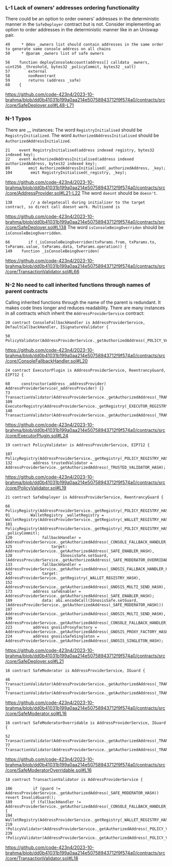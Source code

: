 ### L-1 Lack of owners' addresses ordering functionality
There could be an option to order owners' addresses in the deterministic manner in the `SafeDeployer` contract but is not. Consider implementing an option to order addresses in the deterministic manner like in an Uniswap pair.
```solidity
49     * @dev _owners list should contain addresses in the same order to generate same console address on all chains
50     * @param _owners list of safe owners

56    function deployConsoleAccount(address[] calldata _owners, uint256 _threshold, bytes32 _policyCommit, bytes32 _salt)
57        external
58        nonReentrant
59        returns (address _safe)
60    {
```
https://github.com/code-423n4/2023-10-brahma/blob/dd0b41031b199a0aa214e50758943712f9f574a0/contracts/src/core/SafeDeployer.sol#L48-L71
  

### N-1 Typos
There are __ instances:
The word `RegistryInitialised` should be `RegistryInitialized`.
The word `AuthorizedAddressInitialised` should be `AuthorizedAddressInitialized`.
```solidity
21    event RegistryInitialised(address indexed registry, bytes32 indexed key);
22    event AuthorizedAddressInitialised(address indexed authorizedAddress, bytes32 indexed key);
89        emit AuthorizedAddressInitialised(_authorizedAddress, _key);
104        emit RegistryInitialised(_registry, _key);
```
https://github.com/code-423n4/2023-10-brahma/blob/dd0b41031b199a0aa214e50758943712f9f574a0/contracts/src/core/AddressProvider.sol#L21-L22
The word `doesnt` should be `doesn't`.
```solidity
138        // a delegatecall during initializer to the target contract, so direct call doesnt work. Multisend is
```
https://github.com/code-423n4/2023-10-brahma/blob/dd0b41031b199a0aa214e50758943712f9f574a0/contracts/src/core/SafeDeployer.sol#L138
The word `isConsoleBeingOverriden` should be `isConsoleBeingOverridden`.
```solidity
66        if (_isConsoleBeingOverriden(txParams.from, txParams.to, txParams.value, txParams.data, txParams.operation)) {
149    function _isConsoleBeingOverriden(    
```
https://github.com/code-423n4/2023-10-brahma/blob/dd0b41031b199a0aa214e50758943712f9f574a0/contracts/src/core/TransactionValidator.sol#L66


### N-2 No need to call inherited functions through names of parent contracts
Calling inherited functions through the name of the parent is redundant. It makes code lines longer and reduces readability.
There are many instances in all contracts which inherit the `AddressProviderService` contract:
```solidity
20 contract ConsoleFallbackHandler is AddressProviderService, DefaultCallbackHandler, ISignatureValidator {

50                PolicyValidator(AddressProviderService._getAuthorizedAddress(_POLICY_VALIDATOR_HASH));    
```
https://github.com/code-423n4/2023-10-brahma/blob/dd0b41031b199a0aa214e50758943712f9f574a0/contracts/src/core/ConsoleFallbackHandler.sol#L20
```solidity
24 contract ExecutorPlugin is AddressProviderService, ReentrancyGuard, EIP712 {

60     constructor(address _addressProvider) AddressProviderService(_addressProvider) {}     
73         TransactionValidator(AddressProviderService._getAuthorizedAddress(_TRANSACTION_VALIDATOR_HASH))
109             ExecutorRegistry(AddressProviderService._getRegistry(_EXECUTOR_REGISTRY_HASH));
148         TransactionValidator(AddressProviderService._getAuthorizedAddress(_TRANSACTION_VALIDATOR_HASH))
```
https://github.com/code-423n4/2023-10-brahma/blob/dd0b41031b199a0aa214e50758943712f9f574a0/contracts/src/core/ExecutorPlugin.sol#L24
```solidity
19 contract PolicyValidator is AddressProviderService, EIP712 {

107             PolicyRegistry(AddressProviderService._getRegistry(_POLICY_REGISTRY_HASH)).commitments(account);
132         address trustedValidator = AddressProviderService._getAuthorizedAddress(_TRUSTED_VALIDATOR_HASH);
```
https://github.com/code-423n4/2023-10-brahma/blob/dd0b41031b199a0aa214e50758943712f9f574a0/contracts/src/core/PolicyValidator.sol#L19
```solidity
21 contract SafeDeployer is AddressProviderService, ReentrancyGuard {

66             PolicyRegistry(AddressProviderService._getRegistry(_POLICY_REGISTRY_HASH)).updatePolicy(
91         WalletRegistry _walletRegistry = WalletRegistry(AddressProviderService._getRegistry(_WALLET_REGISTRY_HASH));
101         PolicyRegistry(AddressProviderService._getRegistry(_POLICY_REGISTRY_HASH)).updatePolicy(_subAcc, _policyCommit);
120             fallbackHandler = AddressProviderService._getAuthorizedAddress(_CONSOLE_FALLBACK_HANDLER_HASH);
125                 target: AddressProviderService._getAuthorizedAddress(_SAFE_ENABLER_HASH),
128                     IGnosisSafe.setGuard, (AddressProviderService._getAuthorizedAddress(_SAFE_MODERATOR_OVERRIDABLE_HASH))
133             fallbackHandler = AddressProviderService._getAuthorizedAddress(_GNOSIS_FALLBACK_HANDLER_HASH);
142             target: AddressProviderService._getRegistry(_WALLET_REGISTRY_HASH),
152                 AddressProviderService._getAuthorizedAddress(_GNOSIS_MULTI_SEND_HASH),
173         address safeEnabler = AddressProviderService._getAuthorizedAddress(_SAFE_ENABLER_HASH);
189             data: abi.encodeCall(IGnosisSafe.setGuard, (AddressProviderService._getAuthorizedAddress(_SAFE_MODERATOR_HASH)))
197                 AddressProviderService._getAuthorizedAddress(_GNOSIS_MULTI_SEND_HASH),
199                 AddressProviderService._getAuthorizedAddress(_CONSOLE_FALLBACK_HANDLER_HASH),
223         address gnosisProxyFactory = AddressProviderService._getAuthorizedAddress(_GNOSIS_PROXY_FACTORY_HASH);
224         address gnosisSafeSingleton = AddressProviderService._getAuthorizedAddress(_GNOSIS_SINGLETON_HASH);
```
https://github.com/code-423n4/2023-10-brahma/blob/dd0b41031b199a0aa214e50758943712f9f574a0/contracts/src/core/SafeDeployer.sol#L21
```solidity
16 contract SafeModerator is AddressProviderService, IGuard {

46         TransactionValidator(AddressProviderService._getAuthorizedAddress(_TRANSACTION_VALIDATOR_HASH))
71         TransactionValidator(AddressProviderService._getAuthorizedAddress(_TRANSACTION_VALIDATOR_HASH))
```
https://github.com/code-423n4/2023-10-brahma/blob/dd0b41031b199a0aa214e50758943712f9f574a0/contracts/src/core/SafeModerator.sol#L16
```solidity
16 contract SafeModeratorOverridable is AddressProviderService, IGuard {

52         TransactionValidator(AddressProviderService._getAuthorizedAddress(_TRANSACTION_VALIDATOR_HASH))
77         TransactionValidator(AddressProviderService._getAuthorizedAddress(_TRANSACTION_VALIDATOR_HASH))
```
https://github.com/code-423n4/2023-10-brahma/blob/dd0b41031b199a0aa214e50758943712f9f574a0/contracts/src/core/SafeModeratorOverridable.sol#L16
```solidity
18 contract TransactionValidator is AddressProviderService {

186         if (guard != AddressProviderService._getAuthorizedAddress(_SAFE_MODERATOR_HASH)) revert InvalidGuard();
189        if (fallbackHandler != AddressProviderService._getAuthorizedAddress(_CONSOLE_FALLBACK_HANDLER_HASH)) {
194             WalletRegistry(AddressProviderService._getRegistry(_WALLET_REGISTRY_HASH)).subAccountToWallet(_subAccount);
219             !PolicyValidator(AddressProviderService._getAuthorizedAddress(_POLICY_VALIDATOR_HASH)).isPolicySignatureValid(
239             !PolicyValidator(AddressProviderService._getAuthorizedAddress(_POLICY_VALIDATOR_HASH)).isPolicySignatureValid(    
```
https://github.com/code-423n4/2023-10-brahma/blob/dd0b41031b199a0aa214e50758943712f9f574a0/contracts/src/core/TransactionValidator.sol#L18
